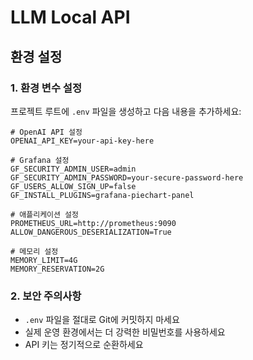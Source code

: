 # LLM Local API

## 환경 설정

### 1. 환경 변수 설정
프로젝트 루트에 `.env` 파일을 생성하고 다음 내용을 추가하세요:

```env
# OpenAI API 설정
OPENAI_API_KEY=your-api-key-here

# Grafana 설정
GF_SECURITY_ADMIN_USER=admin
GF_SECURITY_ADMIN_PASSWORD=your-secure-password-here
GF_USERS_ALLOW_SIGN_UP=false
GF_INSTALL_PLUGINS=grafana-piechart-panel

# 애플리케이션 설정
PROMETHEUS_URL=http://prometheus:9090
ALLOW_DANGEROUS_DESERIALIZATION=True

# 메모리 설정
MEMORY_LIMIT=4G
MEMORY_RESERVATION=2G
```

### 2. 보안 주의사항
- `.env` 파일을 절대로 Git에 커밋하지 마세요
- 실제 운영 환경에서는 더 강력한 비밀번호를 사용하세요
- API 키는 정기적으로 순환하세요 